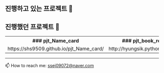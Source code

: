 

<!--
**shs9509/SHS9509** is a ✨ _special_ ✨ repository because its `README.md` (this file) appears on your GitHub profile.

Here are some ideas to get you started:

- 🔭 I’m currently working on ...
- 🌱 I’m currently learning ...
- 👯 I’m looking to collaborate on ...
- 🤔 I’m looking for help with ...
- 💬 Ask me about ...
- 📫 How to reach me: ...
- 😄 Pronouns: ...
- ⚡ Fun fact: ...
-->
## 진행하고 있는 프로젝트 🍭



## 진행했던 프로젝트 🧭

<table>
  <tr>
    <th>### pjt_Name_card</th>
    <th>### pjt_book_review_site</th>
    <th>### pjt_MeMovie</th>
  </tr>
  <tr>
    <td>https://shs9509.github.io/pjt_Name_card/</td>
    <td>http://hyungsik.pythonanywhere.com/</td>
    <td>https://github.com/shs9509/pjt_MeMovie</td>
  </tr>
</table>

<!-- ### pjt_Name_card
📇 https://shs9509.github.io/pjt_Name_card/

### pjt_book_review_site
📖 http://hyungsik.pythonanywhere.com/

### pjt_MeMovie
🎥 https://github.com/shs9509/pjt_MeMovie -->


--------
📫 How to reach me: ssej09072@naver.com

